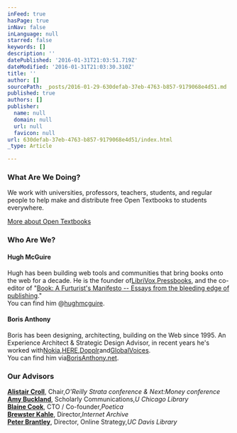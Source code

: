 ```yaml
---
inFeed: true
hasPage: true
inNav: false
inLanguage: null
starred: false
keywords: []
description: ''
datePublished: '2016-01-31T21:03:51.719Z'
dateModified: '2016-01-31T21:03:30.310Z'
title: ''
author: []
sourcePath: _posts/2016-01-29-630defab-37eb-4763-b857-9179068e4d51.md
published: true
authors: []
publisher:
  name: null
  domain: null
  url: null
  favicon: null
url: 630defab-37eb-4763-b857-9179068e4d51/index.html
_type: Article

---
```

### What Are We Doing?

We work with universities, professors, teachers, students, and regular people to help make and distribute free Open Textbooks to students everywhere.

[More about Open Textbooks ][0]

### Who Are We?

#### Hugh McGuire

Hugh has been building web tools and communities that bring books onto the web for a decade. He is the founder of[LibriVox][1],[Pressbooks][2], and the co-editor of "[Book: A Furturist's Manifesto -- Essays from the bleeding edge of publishing][3]."  
You can find him @[hughmcguire][4].

#### Boris Anthony

Boris has been designing, architecting, building on the Web since 1995\. An Experience Architect & Strategic Design Advisor, in recent years he's worked with[Nokia][5],[HERE][6],[Dopplr][7]and[GlobalVoices][8].  
You can find him via[BorisAnthony.net][9].

### Our Advisors

**[Alistair Croll][10]**, Chair,_O'Reilly Strata conference & Next:Money conference_  
**[Amy Buckland][11]**, Scholarly Communications,_U Chicago Library_  
**[Blaine Cook][12]**, CTO / Co-founder,_Poetica_  
**[Brewster Kahle][13]**, Director,_Internet Archive_  
**[Peter Brantley][14]**, ‎Director, Online Strategy,_UC Davis Library_

[0]: http://reb.us/opentextbooks/
[1]: http://librivox.org/ "LibriVox"
[2]: http://pressbooks.com/
[3]: http://www.amazon.com/Book-Futurists-Manifesto-Collection-Publishing/dp/1449305601
[4]: https://twitter.com/hughmcguire "Hugh On Twitter"
[5]: http://nokia.com/ "Nokia"
[6]: http://here.com/ "HERE"
[7]: https://en.wikipedia.org/wiki/Dopplr "about Dopplr"
[8]: https://globalvoices.org/ "GlobalVoices"
[9]: http://borisanthony.net/ "BorisAnthony.net"
[10]: https://twitter.com/acroll "Alistair Croll on Twitter"
[11]: http://jambina.com/ "Amy Buckland on Twitter"
[12]: https://twitter.com/blaine "Blaine Cook on Twitter"
[13]: https://en.wikipedia.org/wiki/Brewster_Kahle "Brewster Kahle"
[14]: https://twitter.com/naypinya "Peter Brantley on Twitter"